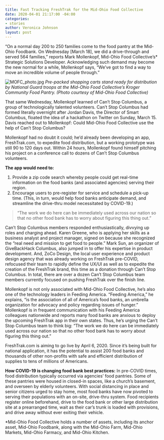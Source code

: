 ```yaml
---
title: Fast Tracking FreshTrak for the Mid-Ohio Food Collective
date: 2020-04-01 21:17:00 -04:00
categories:
- stories
author: Veronica Johnson
layout: post
---
```


“On a normal day 200 to 250 families come to the food pantry at the Mid-Ohio Foodbank. On Wednesday [March 18], we did a drive-through and served 564 families,” reports Mark Mollenkopf, Mid-Ohio Food Collective’s* Strategic Solutions Developer. Acknowledging such demand may become the new normal for a while, Mollenkopf says, “We’ve got to find a way to move an incredible volume of people through.”

![MOFC_photo.jpg](/uploads/MOFC_photo.jpg)
_Pre-packed shopping carts stand ready for distribution by National Guard troops at the Mid-Ohio Food Collective’s Kroger Community Food Pantry. (Photo courtesy of Mid-Ohio Food Collective)_

That same Wednesday, Mollenkopf learned of Can’t Stop Columbus, a group of technologically talented volunteers. Can’t Stop Columbus had formed literally overnight after Jordan Davis, the Director of Smart Columbus, floated the idea of a hackathon on Twitter on Sunday, March 15. Davis reached out to Mollenkopf: Could Mid-Ohio Food Collective use the help of Can’t Stop Columbus?

Mollenkopf had no doubt it could; he’d already been developing an app, FreshTrak.com, to expedite food distribution, but a working prototype was still 90 to 120 days out. Within 24 hours, Mollenkopf found himself pitching his project on a conference call to dozens of Can’t Stop Columbus volunteers.

**The app would need to:**
1. Provide a zip code search whereby people could get real-time information on the food banks (and associated agencies) serving their region. 
2. Encourage users to pre-register for service and schedule a pick-up time. (This, in turn, would help food banks anticipate demand, and streamline the drive-thru model necessitated by COVID-19.)

> “The work we do here can be immediately used across our nation so that no other food bank has to worry about figuring this thing out.”

Can’t Stop Columbus members responded enthusiastically, divvying up roles and charging ahead. Karen Greene, who is applying her skills as a business analyst and project manager, signed on because she recognized the “real need and mission to get food to people.” Mark Sun, an organizer of GiveBackHack Columbus, also jumped in to offer his expertise in product development. And, ZoCo Design, the local user experience and product design agency that was already working on FreshTrak pre-COVID, refocused their team to rapidly define the UX/UI as well as to expedite the creation of the FreshTrak brand, this time as a donation through Can’t Stop Columbus. In total, there are over a dozen Can’t Stop Columbus team members currently focused on pushing FreshTrak over the finish line.

Mollenkopf is not only associated with Mid-Ohio Food Collective, he’s also one of the technology leaders in Feeding America. “Feeding America,” he explains, “is the association of all of America’s food banks, an umbrella organization for advocacy and policy regarding issues of hunger.” Mollenkopf is in frequent communication with his Feeding America colleagues nationwide and reports many food banks are anxious to deploy the upcoming FreshTrak app in their own states. Thus, he’s urging the Can’t Stop Columbus team to think big: “The work we do here can be immediately used across our nation so that no other food bank has to worry about figuring this thing out.” 

FreshTrak.com is aiming to go live by April  6, 2020. Since it’s being built for national application, it has the potential to assist 200 food banks and thousands of other non-profits with safe and efficient distribution of supplies to tens of millions of Americans. 

**How COVID-19 is changing food bank best practices:**
In pre-COVID times, food distribution typically occurred via agencies’ food pantries. Some of these pantries were housed in closed-in spaces, like a church’s basement, and overseen by elderly volunteers. With social distancing in place and senior citizens urged to stay home, most food banks have now pivoted to serving their populations with an on-site, drive-thru system. Food recipients register online beforehand, drive to the food bank or other large distribution site at a prearranged time, wait as their car’s trunk is loaded with provisions, and drive away without ever exiting their vehicle.

*Mid-Ohio Food Collective holds a number of assets, including its anchor asset, Mid-Ohio Foodbank, along with the Mid-Ohio Farm, Mid-Ohio Markets, Mid-Ohio Farmacy, and Mid-Ohio Kitchen.